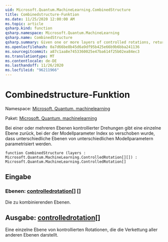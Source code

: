 ```yaml
---
uid: Microsoft.Quantum.MachineLearning.CombinedStructure
title: Combinedstructure-Funktion
ms.date: 11/25/2020 12:00:00 AM
ms.topic: article
qsharp.kind: function
qsharp.namespace: Microsoft.Quantum.MachineLearning
qsharp.name: CombinedStructure
qsharp.summary: Given one or more layers of controlled rotations, returns a single layer with model parameter index shifted such that distinct layers are parameterized by distinct model parameters.
ms.openlocfilehash: 0a7d66be8b45d6a9df95b425e66b9b6bba241136
ms.sourcegitcommit: a87c1aa8e7453360025e47ba614f25b02ea84ec3
ms.translationtype: MT
ms.contentlocale: de-DE
ms.lasthandoff: 11/26/2020
ms.locfileid: "96211966"
---
```

# <a name="combinedstructure-function"></a>Combinedstructure-Funktion

Namespace: [Microsoft. Quantum. machinelearning](xref:Microsoft.Quantum.MachineLearning)

Paket: [Microsoft. Quantum. machinelearning](https://nuget.org/packages/Microsoft.Quantum.MachineLearning)


Bei einer oder mehreren Ebenen kontrollierter Drehungen gibt eine einzelne Ebene zurück, bei der der Modellparameter Index so verschoben wurde, dass unterschiedliche Ebenen von unterschiedlichen Modellparametern parametrisiert werden.

```qsharp
function CombinedStructure (layers : Microsoft.Quantum.MachineLearning.ControlledRotation[][]) : Microsoft.Quantum.MachineLearning.ControlledRotation[]
```


## <a name="input"></a>Eingabe

### <a name="layers--controlledrotation"></a>Ebenen: [controlledrotation](xref:Microsoft.Quantum.MachineLearning.ControlledRotation)[] []

Die zu kombinierenden Ebenen.



## <a name="output--controlledrotation"></a>Ausgabe: [controlledrotation](xref:Microsoft.Quantum.MachineLearning.ControlledRotation)[]

Eine einzelne Ebene von kontrollierten Rotationen, die die Verkettung aller anderen Ebenen darstellt.